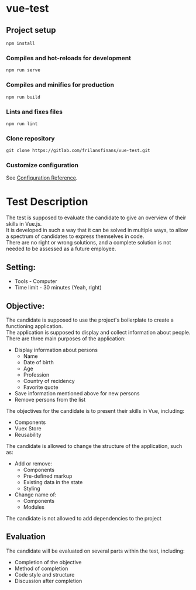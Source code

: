 # vue-test

## Project setup
```
npm install
```

### Compiles and hot-reloads for development
```
npm run serve
```

### Compiles and minifies for production
```
npm run build
```

### Lints and fixes files
```
npm run lint
```

### Clone repository
```
git clone https://gitlab.com/frilansfinans/vue-test.git
```

### Customize configuration
See [Configuration Reference](https://cli.vuejs.org/config/).

# Test Description
The test is supposed to evaluate the candidate to give an overview of their skills in Vue.js.</br>
It is developed in such a way that it can be solved in multiple ways, to allow a spectrum of candidates to express themselves in code.</br>
There are no right or wrong solutions, and a complete solution is not needed to be assessed as a future employee.</br>

## Setting: </br>
- Tools - Computer
- Time limit - 30 minutes (Yeah, right)

## Objective:
The candidate is supposed to use the project's boilerplate to create a functioning application. </br>
The application is supposed to display and collect information about people.</br>
There are three main purposes of the application:
- Display information about persons
  - Name
  - Date of birth
  - Age
  - Profession
  - Country of recidency
  - Favorite quote
- Save information mentioned above for new persons
- Remove persons from the list

The objectives for the candidate is to present their skills in Vue, including:
- Components
- Vuex Store
- Reusability

The candidate is allowed to change the structure of the application, such as:
- Add or remove:
  -  Components
  -  Pre-defined markup
  -  Existing data in the state
  -  Styling
- Change name of:
  - Components
  - Modules

The candidate is not allowed to add dependencies to the project

## Evaluation
The candidate will be evaluated on several parts within the test, including:
- Completion of the objective
- Method of completion
- Code style and structure
- Discussion after completion


